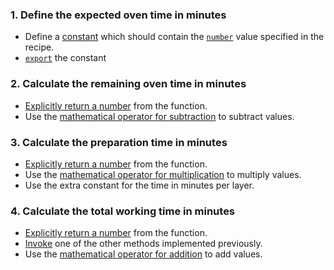 ### 1. Define the expected oven time in minutes

- Define a [constant][constants] which should contain the [`number`][numbers] value specified in the recipe.
- [`export`][export] the constant

### 2. Calculate the remaining oven time in minutes

- [Explicitly return a number][return] from the function.
- Use the [mathematical operator for subtraction][operators] to subtract values.

### 3. Calculate the preparation time in minutes

- [Explicitly return a number][return] from the function.
- Use the [mathematical operator for multiplication][operators] to multiply values.
- Use the extra constant for the time in minutes per layer.

### 4. Calculate the total working time in minutes

- [Explicitly return a number][return] from the function.
- [Invoke][invocation] one of the other methods implemented previously.
- Use the [mathematical operator for addition][operators] to add values.

[return]: https://developer.mozilla.org/en-US/docs/Learn/JavaScript/Building_blocks/Return_values
[export]: https://developer.mozilla.org/en-US/docs/Web/JavaScript/Reference/Statements/export
[operators]: https://developer.mozilla.org/en-US/docs/Web/JavaScript/Reference/Operators/Arithmetic_Operators
[constants]: https://developer.mozilla.org/en-US/docs/Web/JavaScript/Reference/Statements/const
[invocation]: https://developer.mozilla.org/en-US/docs/Web/JavaScript/Guide/Functions#Calling_functions
[numbers]: https://developer.mozilla.org/en-US/docs/Web/JavaScript/Data_structures#Number_type
